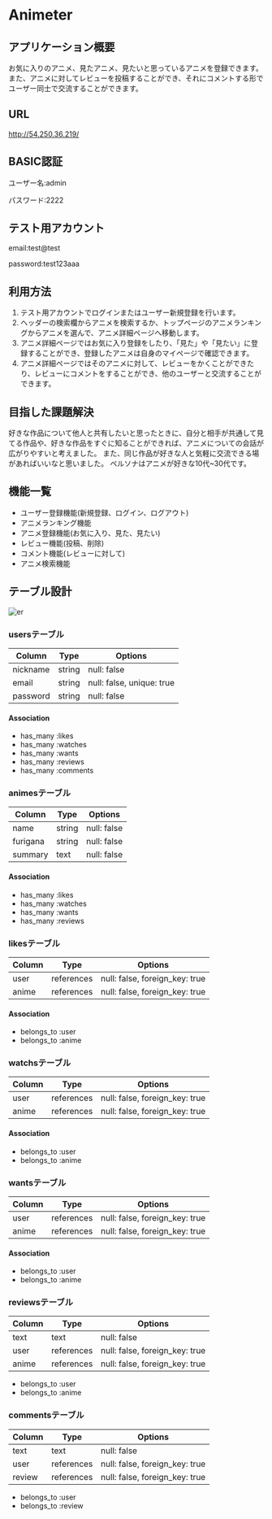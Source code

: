 # Animeter

## アプリケーション概要
お気に入りのアニメ、見たアニメ、見たいと思っているアニメを登録できます。
また、アニメに対してレビューを投稿することができ、それにコメントする形でユーザー同士で交流することができます。

## URL
http://54.250.36.219/

## BASIC認証
ユーザー名:admin

パスワード:2222

## テスト用アカウント
email:test@test

password:test123aaa

## 利用方法
1. テスト用アカウントでログインまたはユーザー新規登録を行います。
2. ヘッダーの検索欄からアニメを検索するか、トップページのアニメランキングからアニメを選んで、アニメ詳細ページへ移動します。
3. アニメ詳細ページではお気に入り登録をしたり、「見た」や「見たい」に登録することができ、登録したアニメは自身のマイページで確認できます。
4. アニメ詳細ページではそのアニメに対して、レビューをかくことができたり、レビューにコメントをすることができ、他のユーザーと交流することができます。

## 目指した課題解決
好きな作品について他人と共有したいと思ったときに、自分と相手が共通して見てる作品や、好きな作品をすぐに知ることができれば、アニメについての会話が広がりやすいと考えました。
また、同じ作品が好きな人と気軽に交流できる場があればいいなと思いました。
ペルソナはアニメが好きな10代~30代です。

## 機能一覧
- ユーザー登録機能(新規登録、ログイン、ログアウト)
- アニメランキング機能
- アニメ登録機能(お気に入り、見た、見たい)
- レビュー機能(投稿、削除)
- コメント機能(レビューに対して)
- アニメ検索機能

## テーブル設計

![er](https://user-images.githubusercontent.com/60538998/100959277-4a533900-3561-11eb-8ea0-e4f8d85ab3e5.png)

### usersテーブル
| Column          | Type   | Options                   |
| --------------- | ------ | ------------------------- |
| nickname        | string | null: false               |
| email           | string | null: false, unique: true |
| password        | string | null: false               |

#### Association

- has_many :likes
- has_many :watches
- has_many :wants
- has_many :reviews
- has_many :comments

### animesテーブル

| Column   | Type   | Options     |
| -------- | ------ | ----------- |
| name     | string | null: false |
| furigana | string | null: false |
| summary  | text   | null: false |

#### Association

- has_many :likes
- has_many :watches
- has_many :wants
- has_many :reviews

### likesテーブル

| Column | Type       | Options                        |
| ------ | ---------- | ------------------------------ |
| user   | references | null: false, foreign_key: true |
| anime  | references | null: false, foreign_key: true |

#### Association

- belongs_to :user
- belongs_to :anime

### watchsテーブル

| Column | Type       | Options                        |
| ------ | ---------- | ------------------------------ |
| user   | references | null: false, foreign_key: true |
| anime  | references | null: false, foreign_key: true |

#### Association

- belongs_to :user
- belongs_to :anime

### wantsテーブル

| Column | Type       | Options                        |
| ------ | ---------- | ------------------------------ |
| user   | references | null: false, foreign_key: true |
| anime  | references | null: false, foreign_key: true |

#### Association

- belongs_to :user
- belongs_to :anime

### reviewsテーブル

| Column | Type       | Options                        |
| ------ | ---------- | ------------------------------ |
| text   | text       | null: false                    |
| user   | references | null: false, foreign_key: true |
| anime  | references | null: false, foreign_key: true |

- belongs_to :user
- belongs_to :anime

### commentsテーブル

| Column | Type       | Options                        |
| ------ | ---------- | ------------------------------ |
| text   | text       | null: false                    |
| user   | references | null: false, foreign_key: true |
| review | references | null: false, foreign_key: true |

- belongs_to :user
- belongs_to :review